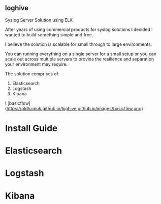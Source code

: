 ## loghive
Syslog Server Solution using ELK

After years of using commercial products for syslog solutions I decided I wanted to build something simple and free.

I believe the solution is scalable for small through to large environments.

You can running everything on a single server for a small setup or you can scale out across multiple servers to
provide the resilience and separation your environment may require.

The solution comprises of:

1. Elasticsearch
2. Logstash
3. Kibana

! [basicflow] (https://oldhamuk.github.io/loghive.github.io/images/basicflow.png)



# Install Guide

# Elasticsearch




# Logstash




# Kibana
